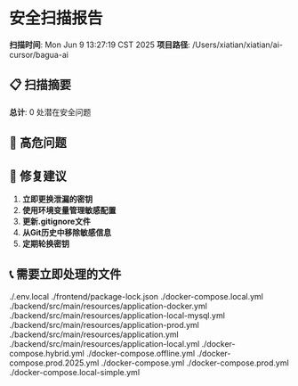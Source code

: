 # 安全扫描报告

**扫描时间**: Mon Jun  9 13:27:19 CST 2025
**项目路径**: /Users/xiatian/xiatian/ai-cursor/bagua-ai

## 📋 扫描摘要


**总计**: 0 处潜在安全问题

## 🚨 高危问题





## 🔧 修复建议

1. **立即更换泄漏的密钥**
2. **使用环境变量管理敏感配置**
3. **更新.gitignore文件**
4. **从Git历史中移除敏感信息**
5. **定期轮换密钥**

## 📞 需要立即处理的文件

./.env.local
./frontend/package-lock.json
./docker-compose.local.yml
./backend/src/main/resources/application-docker.yml
./backend/src/main/resources/application-local-mysql.yml
./backend/src/main/resources/application-prod.yml
./backend/src/main/resources/application.yml
./backend/src/main/resources/application-local.yml
./docker-compose.hybrid.yml
./docker-compose.offline.yml
./docker-compose.prod.2025.yml
./docker-compose.yml
./docker-compose.prod.yml
./docker-compose.local-simple.yml

